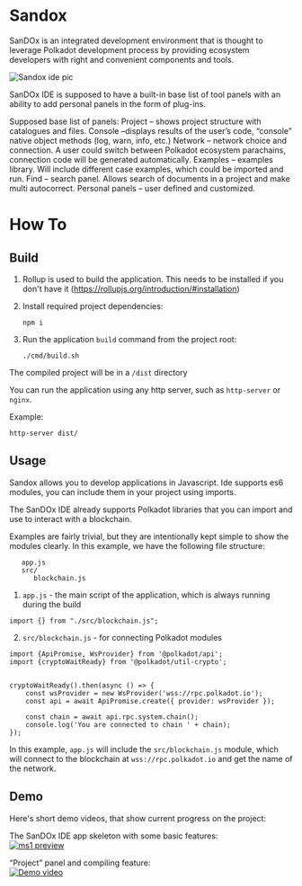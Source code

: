 # Sandox

SanDOx is an integrated development environment that is thought to leverage Polkadot development process by providing ecosystem developers with right and convenient components and tools.

![Sandox ide pic](https://user-images.githubusercontent.com/130372146/234008638-f55a3bde-3482-41c5-9b40-6828128ee33d.png)

SanDOx IDE is supposed to have a built-in base list of tool panels with an ability to add personal panels in the form of plug-ins.

Supposed base list of panels:
Project – shows project structure with catalogues and files.
Console –displays results of the user’s code, “console” native object methods (log, warn, info, etc.)
Network – network choice and connection. A user could switch between Polkadot ecosystem parachains, connection code will be generated automatically.
Examples – examples library. Will include different case examples, which could be imported and run.
Find – search panel. Allows search of documents in a project and make multi autocorrect.
Personal panels – user defined and customized.


# How To
## Build

1) Rollup is used to build the application. This needs to be installed if you don't have it (https://rollupjs.org/introduction/#installation)

2) Install required project dependencies:

    `npm i`

3) Run the application `build` command from the project root:

    `./cmd/build.sh`

The compiled project will be in a `/dist` directory

You can run the application using any http server, such as `http-server` or `nginx`.

Example: 

   `http-server dist/`

## Usage

Sandox allows you to develop applications in Javascript. Ide supports es6 modules, you can include them in your project using imports.

The SanDOx IDE already supports Polkadot libraries that you can import and use to interact with a blockchain.

Examples are fairly trivial, but they are intentionally kept simple to show the modules clearly.
In this example, we have the following file structure:

```
   app.js
   src/
      blockchain.js
```

1)   `app.js` - the main script of the application, which is always running during the build

```import {} from "./src/blockchain.js";```

2)   `src/blockchain.js` - for connecting Polkadot modules

```
import {ApiPromise, WsProvider} from '@polkadot/api';
import {cryptoWaitReady} from '@polkadot/util-crypto';


cryptoWaitReady().then(async () => {
    const wsProvider = new WsProvider('wss://rpc.polkadot.io');
    const api = await ApiPromise.create({ provider: wsProvider }); 

    const chain = await api.rpc.system.chain();
    console.log('You are connected to chain ' + chain);
});
```

In this example, `app.js` will include the `src/blockchain.js` module, which will connect to the blockchain at `wss://rpc.polkadot.io` and get the name of the network.


## Demo

Here's short demo videos, that show current progress on the project:  

The SanDOx IDE app skeleton with some basic features:  
[![ms1 preview](https://github-production-user-asset-6210df.s3.amazonaws.com/130372146/252937788-b9df91d2-b65d-4b62-b988-39c2d12b704f.jpg)](https://youtu.be/42MsyZh1HRg)

“Project” panel and compiling feature:  
[![Demo video](https://img.youtube.com/vi/jkzKwSGnxCg/hqdefault.jpg)](https://youtu.be/jkzKwSGnxCg)
